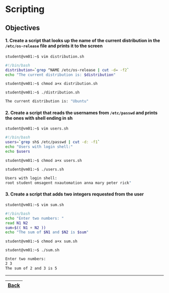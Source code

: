 # Scripting

## Objectives

#### 1. Create a script that looks up the name of the current distribution in the `/etc/os-release` file and prints it to the screen

`student@vm01:~$ vim distribution.sh`

```bash
#!/bin/bash
distribution=`grep ^NAME /etc/os-release | cut -d= -f2`
echo "The current distribution is: $distribution"
```
`student@vm01:~$ chmod a+x distribution.sh`

`student@vm01:~$ ./distribution.sh`

```bash
The current distribution is: "Ubuntu"
```

#### 2. Create a script that reads the usernames from `/etc/passwd` and prints the ones with shell ending in sh

`student@vm01:~$ vim users.sh`

```bash
#!/bin/bash
users=`grep sh$ /etc/passwd | cut -d: -f1`
echo "Users with login shell:"
echo $users
```
`student@vm01:~$ chmod a+x users.sh`

`student@vm01:~$ ./users.sh`

```bash
Users with login shell:
root student omsagent nxautomation anna mary peter rick"
```

#### 3. Create a script that adds two integers requested from the user

`student@vm01:~$ vim sum.sh`

```bash
#!/bin/bash
echo "Enter two numbers: "
read N1 N2
sum=$(( N1 + N2 ))
echo "The sum of $N1 and $N2 is $sum"
```
`student@vm01:~$ chmod a+x sum.sh`

`student@vm01:~$ ./sum.sh`

```bash
Enter two numbers:
2 3
The sum of 2 and 3 is 5
```
  
-----------

[Back](../README.md)| 
:----- |
